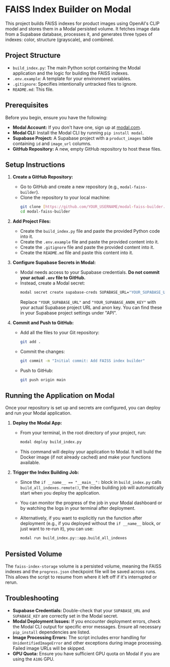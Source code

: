 # FAISS Index Builder on Modal

This project builds FAISS indexes for product images using OpenAI's CLIP model and stores them in a Modal persisted volume. It fetches image data from a Supabase database, processes it, and generates three types of indexes: color, structure (grayscale), and combined.

## Project Structure

-   `build_index.py`: The main Python script containing the Modal application and the logic for building the FAISS indexes.
-   `.env.example`: A template for your environment variables.
-   `.gitignore`: Specifies intentionally untracked files to ignore.
-   `README.md`: This file.

## Prerequisites

Before you begin, ensure you have the following:

-   **Modal Account:** If you don't have one, sign up at [modal.com](https://modal.com/).
-   **Modal CLI:** Install the Modal CLI by running `pip install modal`.
-   **Supabase Project:** A Supabase project with a `product_images` table containing `id` and `image_url` columns.
-   **GitHub Repository:** A new, empty GitHub repository to host these files.

## Setup Instructions

1.  **Create a GitHub Repository:**
    * Go to GitHub and create a new repository (e.g., `modal-faiss-builder`).
    * Clone the repository to your local machine:
        ```bash
        git clone [https://github.com/YOUR_USERNAME/modal-faiss-builder.git](https://github.com/YOUR_USERNAME/modal-faiss-builder.git)
        cd modal-faiss-builder
        ```

2.  **Add Project Files:**
    * Create the `build_index.py` file and paste the provided Python code into it.
    * Create the `.env.example` file and paste the provided content into it.
    * Create the `.gitignore` file and paste the provided content into it.
    * Create the `README.md` file and paste this content into it.

3.  **Configure Supabase Secrets in Modal:**
    * Modal needs access to your Supabase credentials. **Do not commit your actual `.env` file to GitHub.**
    * Instead, create a Modal secret:
        ```bash
        modal secret create supabase-creds SUPABASE_URL="YOUR_SUPABASE_URL" SUPABASE_KEY="YOUR_SUPABASE_ANON_KEY"
        ```
        Replace `"YOUR_SUPABASE_URL"` and `"YOUR_SUPABASE_ANON_KEY"` with your actual Supabase project URL and anon key. You can find these in your Supabase project settings under "API".

4.  **Commit and Push to GitHub:**
    * Add all the files to your Git repository:
        ```bash
        git add .
        ```
    * Commit the changes:
        ```bash
        git commit -m "Initial commit: Add FAISS index builder"
        ```
    * Push to GitHub:
        ```bash
        git push origin main
        ```

## Running the Application on Modal

Once your repository is set up and secrets are configured, you can deploy and run your Modal application.

1.  **Deploy the Modal App:**
    * From your terminal, in the root directory of your project, run:
        ```bash
        modal deploy build_index.py
        ```
    * This command will deploy your application to Modal. It will build the Docker image (if not already cached) and make your functions available.

2.  **Trigger the Index Building Job:**
    * Since the `if __name__ == "__main__":` block in `build_index.py` calls `build_all_indexes.remote()`, the index building job will automatically start when you deploy the application.
    * You can monitor the progress of the job in your Modal dashboard or by watching the logs in your terminal after deployment.

    * Alternatively, if you want to explicitly run the function after deployment (e.g., if you deployed without the `if __name__` block, or just want to re-run it), you can use:
        ```bash
        modal run build_index.py::app.build_all_indexes
        ```

## Persisted Volume

The `faiss-index-storage` volume is a persisted volume, meaning the FAISS indexes and the `progress.json` checkpoint file will be saved across runs. This allows the script to resume from where it left off if it's interrupted or rerun.

## Troubleshooting

-   **Supabase Credentials:** Double-check that your `SUPABASE_URL` and `SUPABASE_KEY` are correctly set in the Modal secret.
-   **Modal Deployment Issues:** If you encounter deployment errors, check the Modal CLI output for specific error messages. Ensure all necessary `pip_install` dependencies are listed.
-   **Image Processing Errors:** The script includes error handling for `UnidentifiedImageError` and other exceptions during image processing. Failed image URLs will be skipped.
-   **GPU Quota:** Ensure you have sufficient GPU quota on Modal if you are using the `A10G` GPU.
